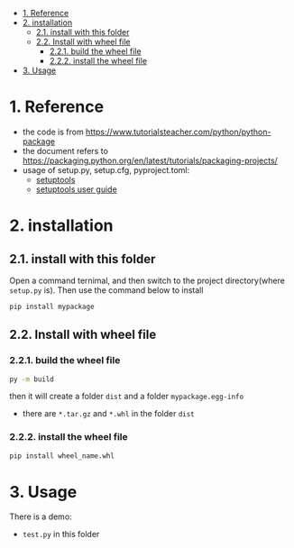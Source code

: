 
<!-- @import "[TOC]" {cmd="toc" depthFrom=1 depthTo=6 orderedList=false} -->

<!-- code_chunk_output -->

- [1. Reference](#1-reference)
- [2. installation](#2-installation)
  - [2.1. install with this folder](#21-install-with-this-folder)
  - [2.2. Install with wheel file](#22-install-with-wheel-file)
    - [2.2.1. build the wheel file](#221-build-the-wheel-file)
    - [2.2.2. install the wheel file](#222-install-the-wheel-file)
- [3. Usage](#3-usage)

<!-- /code_chunk_output -->

# 1. Reference
* the code is from https://www.tutorialsteacher.com/python/python-package
* the document refers to https://packaging.python.org/en/latest/tutorials/packaging-projects/
* usage of setup.py, setup.cfg, pyproject.toml:
  * [setuptools](https://setuptools.pypa.io/en/latest/setuptools.html)
  * [setuptools user guide](https://setuptools.pypa.io/en/latest/userguide/index.html)

# 2. installation
## 2.1. install with this folder
Open a command ternimal, and then switch to the project directory(where `setup.py` is). Then use the command below to install
```bash
pip install mypackage
```
## 2.2. Install with wheel file
### 2.2.1. build the wheel file
```bash
py -m build
```
then it will create a folder `dist` and a folder `mypackage.egg-info`
* there are `*.tar.gz` and `*.whl` in the folder `dist`
### 2.2.2. install the wheel file
```bash
pip install wheel_name.whl
```

# 3. Usage
There is a demo:
* `test.py` in this folder
